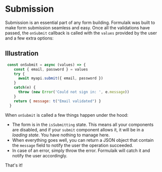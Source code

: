 # Submission

Submission is an essential part of any form building. 
Formulaik was built to make form submission seamless and easy.
Once all the validations have passed, the `onSubmit` callback is called with the `values` provided by the user and a few extra options:

## Illustration

```js
 const onSubmit = async (values) => {
    const { email, password } = values
    try { 
      await myapi.submit({ email, password })
    }
    catch(e) {
      throw (new Error('Could not sign in: ', e.message))
    }
    return { message: t("Email validated") }  
  }
```

When `onSubmit` is called a few things happen under the hood:
- The form is in the `isSubmitting` state. This means all your components are disabled, and if your `submit` component allows it, it will be in a *loading state*. You have nothing to manage here.
- When everything goes well, you can return a JSON object that contain the `message` field to notify the user the operation succeeded.
- In case of an error, simply throw the error. Formulaik will catch it and notify the user accordingly.

That's it!